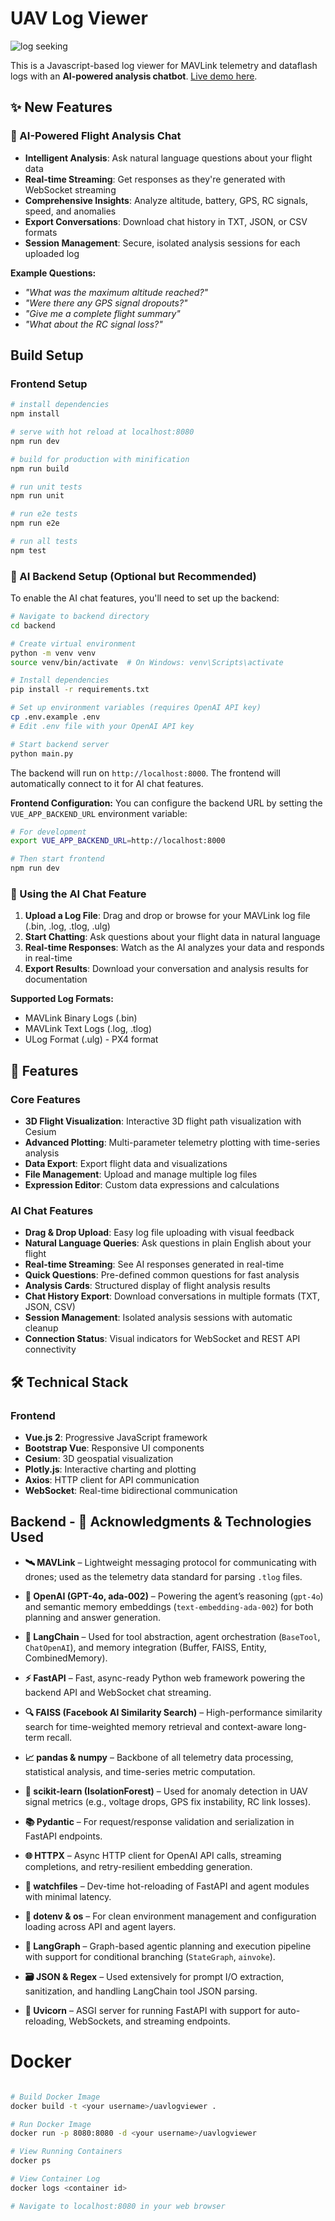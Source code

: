 # UAV Log Viewer

![log seeking](preview.gif "Logo Title Text 1")

This is a Javascript-based log viewer for MAVLink telemetry and dataflash logs with an **AI-powered analysis chatbot**.
[Live demo here](http://plot.ardupilot.org).

## ✨ New Features

### 🤖 AI-Powered Flight Analysis Chat
- **Intelligent Analysis**: Ask natural language questions about your flight data
- **Real-time Streaming**: Get responses as they're generated with WebSocket streaming
- **Comprehensive Insights**: Analyze altitude, battery, GPS, RC signals, speed, and anomalies
- **Export Conversations**: Download chat history in TXT, JSON, or CSV formats
- **Session Management**: Secure, isolated analysis sessions for each uploaded log

**Example Questions:**
- *"What was the maximum altitude reached?"*
- *"Were there any GPS signal dropouts?"*
- *"Give me a complete flight summary"*
- *"What about the RC signal loss?"*

## Build Setup

### Frontend Setup

``` bash
# install dependencies
npm install

# serve with hot reload at localhost:8080
npm run dev

# build for production with minification
npm run build

# run unit tests
npm run unit

# run e2e tests
npm run e2e

# run all tests
npm test
```

### 🤖 AI Backend Setup (Optional but Recommended)

To enable the AI chat features, you'll need to set up the backend:

``` bash
# Navigate to backend directory
cd backend

# Create virtual environment
python -m venv venv
source venv/bin/activate  # On Windows: venv\Scripts\activate

# Install dependencies
pip install -r requirements.txt

# Set up environment variables (requires OpenAI API key)
cp .env.example .env
# Edit .env file with your OpenAI API key

# Start backend server
python main.py
```

The backend will run on `http://localhost:8000`. The frontend will automatically connect to it for AI chat features.

**Frontend Configuration:**
You can configure the backend URL by setting the `VUE_APP_BACKEND_URL` environment variable:

```bash
# For development
export VUE_APP_BACKEND_URL=http://localhost:8000

# Then start frontend
npm run dev
```

### 🌟 Using the AI Chat Feature

1. **Upload a Log File**: Drag and drop or browse for your MAVLink log file (.bin, .log, .tlog, .ulg)
2. **Start Chatting**: Ask questions about your flight data in natural language
3. **Real-time Responses**: Watch as the AI analyzes your data and responds in real-time
4. **Export Results**: Download your conversation and analysis results for documentation

**Supported Log Formats:**
- MAVLink Binary Logs (.bin)
- MAVLink Text Logs (.log, .tlog)
- ULog Format (.ulg) - PX4 format

## 🎯 Features

### Core Features
- **3D Flight Visualization**: Interactive 3D flight path visualization with Cesium
- **Advanced Plotting**: Multi-parameter telemetry plotting with time-series analysis
- **Data Export**: Export flight data and visualizations
- **File Management**: Upload and manage multiple log files
- **Expression Editor**: Custom data expressions and calculations

### AI Chat Features
- **Drag & Drop Upload**: Easy log file uploading with visual feedback
- **Natural Language Queries**: Ask questions in plain English about your flight
- **Real-time Streaming**: See AI responses generated in real-time
- **Quick Questions**: Pre-defined common questions for fast analysis
- **Analysis Cards**: Structured display of flight analysis results
- **Chat History Export**: Download conversations in multiple formats (TXT, JSON, CSV)
- **Session Management**: Isolated analysis sessions with automatic cleanup
- **Connection Status**: Visual indicators for WebSocket and REST API connectivity

## 🛠️ Technical Stack

### Frontend
- **Vue.js 2**: Progressive JavaScript framework
- **Bootstrap Vue**: Responsive UI components
- **Cesium**: 3D geospatial visualization
- **Plotly.js**: Interactive charting and plotting
- **Axios**: HTTP client for API communication
- **WebSocket**: Real-time bidirectional communication

## Backend - 🙏 Acknowledgments & Technologies Used

* **🛰 MAVLink** –
  Lightweight messaging protocol for communicating with drones; used as the telemetry data standard for parsing `.tlog` files.

* **🧠 OpenAI (GPT-4o, ada-002)** –
  Powering the agent’s reasoning (`gpt-4o`) and semantic memory embeddings (`text-embedding-ada-002`) for both planning and answer generation.

* **🦜 LangChain** –
  Used for tool abstraction, agent orchestration (`BaseTool`, `ChatOpenAI`), and memory integration (Buffer, FAISS, Entity, CombinedMemory).

* **⚡ FastAPI** –
  Fast, async-ready Python web framework powering the backend API and WebSocket chat streaming.

* **🔍 FAISS (Facebook AI Similarity Search)** –
  High-performance similarity search for time-weighted memory retrieval and context-aware long-term recall.

* **📈 pandas & numpy** –
  Backbone of all telemetry data processing, statistical analysis, and time-series metric computation.

* **🧰 scikit-learn (IsolationForest)** –
  Used for anomaly detection in UAV signal metrics (e.g., voltage drops, GPS fix instability, RC link losses).

* **📚 Pydantic** –
  For request/response validation and serialization in FastAPI endpoints.

* **🌐 HTTPX** –
  Async HTTP client for OpenAI API calls, streaming completions, and retry-resilient embedding generation.

* **🧪 watchfiles** –
  Dev-time hot-reloading of FastAPI and agent modules with minimal latency.

* **🔧 dotenv & os** –
  For clean environment management and configuration loading across API and agent layers.

* **🔄 LangGraph** –
  Graph-based agentic planning and execution pipeline with support for conditional branching (`StateGraph`, `ainvoke`).

* **🗃 JSON & Regex** –
  Used extensively for prompt I/O extraction, sanitization, and handling LangChain tool JSON parsing.

* **🧼 Uvicorn** –
  ASGI server for running FastAPI with support for auto-reloading, WebSockets, and streaming endpoints.


# Docker

``` bash

# Build Docker Image
docker build -t <your username>/uavlogviewer .

# Run Docker Image
docker run -p 8080:8080 -d <your username>/uavlogviewer

# View Running Containers
docker ps

# View Container Log
docker logs <container id>

# Navigate to localhost:8080 in your web browser

```